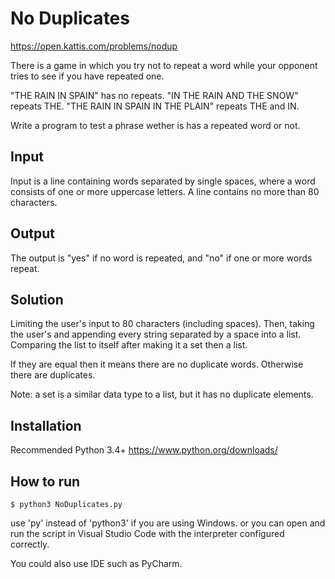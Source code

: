# No Duplicates
https://open.kattis.com/problems/nodup

There is a game in which you try not to repeat a word while your opponent tries to see if you have repeated one.

"THE RAIN IN SPAIN" has no repeats.
"IN THE RAIN AND THE SNOW" repeats THE.
"THE RAIN IN SPAIN IN THE PLAIN" repeats THE and IN.

Write a program to test a phrase wether is has a repeated word or not.

## Input
Input is a line containing words separated by single spaces, where a word consists of one or more uppercase letters. A line contains no more than 80 characters.

## Output
The output is "yes" if no word is repeated, and "no" if one or more words repeat.

## Solution
Limiting the user's input to 80 characters (including spaces). Then, taking the user's and appending every string separated by a space into a list. Comparing the list to itself after making it a set then a list.

If they are equal then it means there are no duplicate words. Otherwise there are duplicates.

Note: a set is a similar data type to a list, but it has no duplicate elements.


## Installation
Recommended Python 3.4+
https://www.python.org/downloads/


## How to run
```
$ python3 NoDuplicates.py
```
use 'py' instead of 'python3' if you are using Windows.
or you can open and run the script in Visual Studio Code with the interpreter configured correctly.

You could also use IDE such as PyCharm.
